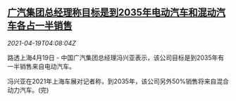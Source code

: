 <!--1618806662000-->
[广汽集团总经理称目标是到2035年电动汽车和混动汽车各占一半销售](https://cn.reuters.com/article/autoshow-shanghai-gac0419-mon-idCNKBS2C60AT)
------

<div><i>2021-04-19T04:08:04Z</i></div><p>路透上海4月19日 - 中国广汽集团总经理冯兴亚表示，该公司目标是到2035年有一半销售来自电动汽车。</p><p>冯兴亚在2021年上海车展对记者称，到2035年，该公司另外50%销售将来自混合动力汽车。(完)</p>
